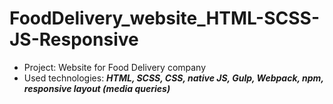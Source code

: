 # FoodDelivery_website_HTML-SCSS-JS-Responsive

- Project: Website for Food Delivery company
- Used technologies: ***HTML, SCSS, CSS, native JS, Gulp, Webpack, npm, responsive layout (media queries)***

